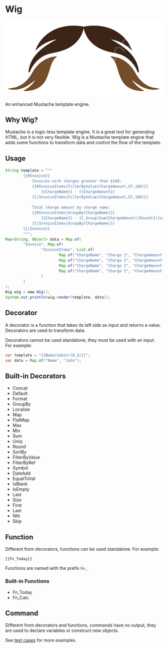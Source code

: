# Wig
![[logo]](./logo.png)

An enhanced Mustache template engine.

## Why Wig?
Mustache is a logic-less template engine. It is a great tool for generating HTML, but it is not very flexible. Wig is a Mustache template engine that adds some functions to transform data and control the flow of the template.

## Usage
```java
String template = """
        {{#Invoice}}
            Invoices with charges greater than $100:
            {{#InvoiceItems|FilterByValue(ChargeAmount,GT,100)}}
                {{ChargeName}} - {{ChargeAmount}}
            {{/InvoiceItems|FilterByValue(ChargeAmount,GT,100)}}

            Total charge amount by charge name:
            {{#InvoiceItems|GroupBy(ChargeName)}}
                {{ChargeName}} - {{_Group|Sum(ChargeAmount)|Round(2)|Localise}}
            {{/InvoiceItems|GroupBy(ChargeName)}}
        {{/Invoice}}
        """;
Map<String, Object> data = Map.of(
        "Invoice", Map.of(
                "InvoiceItems", List.of(
                        Map.of("ChargeName", "Charge 1", "ChargeAmount", 100, "ServiceDate", "2021-01-01"),
                        Map.of("ChargeName", "Charge 1", "ChargeAmount", 150, "ServiceDate", "2021-02-01"),
                        Map.of("ChargeName", "Charge 2", "ChargeAmount", 200, "ServiceDate", "2021-01-01"),
                        Map.of("ChargeName", "Charge 2", "ChargeAmount", 250, "ServiceDate", "2021-02-01")
                )
        )
);
Wig wig = new Wig();
System.out.println(wig.render(template, data));
```

## Decorator
A decorator is a function that takes its left side as input and returns a value. Decorators are used to transform data. 

Decorators cannot be used standalone, they must be used with an input. For example:
```java
var template = "{{Name|Substr(0,3)}}";
var data = Map.of("Name", "John");
```

## Built-in Decorators
- Concat
- Default
- Format
- GroupBy
- Localise
- Map
- FlatMap
- Max
- Min
- Sum
- Uniq
- Round
- SortBy
- FilterByValue
- FilterByRef
- Symbol
- DateAdd
- EqualToVal
- IsBlank
- IsEmpty
- Last
- Size
- First
- Last
- Nth
- Skip


## Function
Different from decorators, functions can be used standalone. For example:
```
{{Fn_Today}}
```
Functions are named with the prefix `Fn_`.

### Built-in Functions
- Fn_Today
- Fn_Calc

## Command
Different from decorators and functions, commands have no output, they are used to declare variables or construct new objects.

See [test cases](./src/test/resources/data-driven/decorators/test-cases.yml) for more examples.
